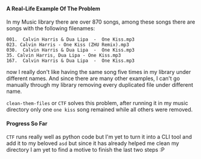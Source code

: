 #### A Real-Life Example Of The Problem

In my Music library there are over 870 songs, among these songs there are songs with the following filenames:

```
001.  Calvin Harris & Dua Lipa  -  One Kiss.mp3
023. Calvin Harris - One Kiss (ZHU Remix).mp3
030.  Calvin Harris & Dua Lipa  -  One Kiss.mp3
35. Calvin Harris, Dua Lipa - One Kiss.mp3
167.  Calvin Harris & Dua Lipa  -  One Kiss.mp3
```

now I really don't like having the same song five times in my library under different names. And since there are many other examples, I can't go manually through my library removing every duplicated file under different name.  

```clean-them-files``` or  ```CTF``` solves this problem, after running it in my music directory only one ```one kiss``` song remained while all others were removed.



#### Progress So Far

```CTF``` runs really well as python code but I'm yet to turn it into a CLI tool and add it to my beloved ```asd``` but since it has already helped me clean my directory I  am yet to find a motive to finish the last two steps :P 

